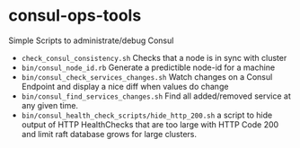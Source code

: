# consul-ops-tools

Simple Scripts to administrate/debug Consul

 * `check_consul_consistency.sh` Checks that a node is in sync with cluster
 * `bin/consul_node_id.rb` Generate a predictible node-id for a machine
 * `bin/consul_check_services_changes.sh` Watch changes on a Consul Endpoint and
   display a nice diff when values do change
 * `bin/consul_find_services_changes.sh` Find all added/removed service at any given
   time.
 * `bin/consul_health_check_scripts/hide_http_200.sh` a script to hide output of
   HTTP HealthChecks that are too large with HTTP Code 200 and limit raft
   database grows for large clusters.

